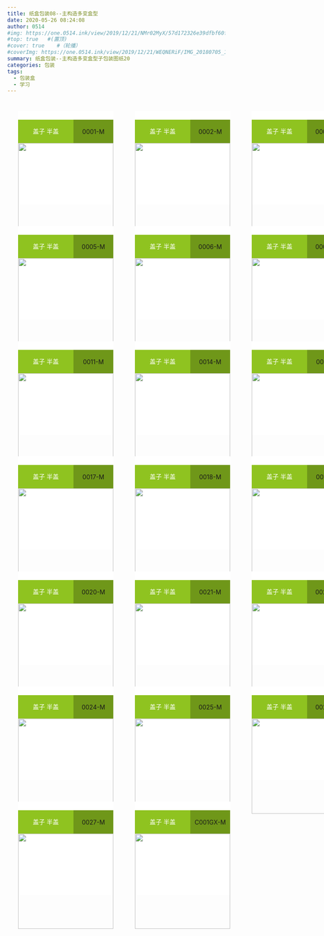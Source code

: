 ```yaml
---
title: 纸盒包装08--主构造多变盒型
date: 2020-05-26 08:24:08
author: 0514
#img: https://one.0514.ink/view/2019/12/21/NMr02MyX/57d172326e39dfbf60fcdb795a08e758.jpg
#top: true   #(置顶)
#cover: true    #（轮播）
#coverImg: https://one.0514.ink/view/2019/12/21/WEQNERiF/IMG_20180705_173106.jpg
summary: 纸盒包装--主构造多变盒型子包装图纸20
categories: 包装
tags:
  - 包装盒
  - 学习
---
```

<!doctype html>
<html>
<head>
<meta charset="utf-8">
<title>01</title>
<style type="text/css">
.ceshi0 {
    width: 1000px;
    height: 2000px;
}
.ceshi {
    width: 220px;
    height: 216px;
    background-color: #ffffff;
    /* [disabled]display: table-cell; */
    /* [disabled]padding: 0; */
    margin: 25px;
    vertical-align: bottom;
    float: left;
}
.ceshi3 {
    width: 220px;
    height: auto;
}
.ceshi2 {
    width: 220px;
    height: 49px;
    padding-top: 20;
    text-align: left;
}
.ceshi4 {
    width: 128px;
    /* [disabled]border-color: #4000FF; */
    /* [disabled]border-style: dotted; */
    height: 54px;
    line-height: 41pt;
    float: left;
    background-color: #8FC320;
    color: #FFFFFF;
    text-align: center;
}
.ceshi5 {
    width: 220px;
    /* [disabled]border-style: dotted; */
    /* [disabled]border-color: #FF0004; */
    height: 54px;
    background-color: #6F9719;
    text-align: center;
    line-height: 55px;
}
</style>
</head>

<body>
<div class="ceshi0">
	<div class="ceshi">
	  <div class="ceshi2">
		<div class="ceshi4">盖子 半盖</div>
		<div class="ceshi5">0001-M</div>
	  </div>
	<img class="ceshi3" src="https://demo.packmage.cn//Content/boximg/0001-M.png">
	</div>
	<div class="ceshi">
	  <div class="ceshi2">
		<div class="ceshi4">盖子 半盖</div>
		<div class="ceshi5">0002-M</div>
	  </div>
	<img class="ceshi3" src="https://demo.packmage.cn//Content/boximg/0002-M.png">
	</div>
	<div class="ceshi">
	  <div class="ceshi2">
		<div class="ceshi4">盖子 半盖</div>
		<div class="ceshi5">0003-M</div>
	  </div>
	<img class="ceshi3" src="https://demo.packmage.cn//Content/boximg/0003-M.png">
	</div>
	<div class="ceshi">
	  <div class="ceshi2">
		<div class="ceshi4">盖子 半盖</div>
		<div class="ceshi5">0005-M</div>
	  </div>
	<img class="ceshi3" src="https://demo.packmage.cn//Content/boximg/0005-M.png">
	</div>
	<div class="ceshi">
	  <div class="ceshi2">
		<div class="ceshi4">盖子 半盖</div>
		<div class="ceshi5">0006-M</div>
	  </div>
	<img class="ceshi3" src="https://demo.packmage.cn//Content/boximg/0006-M.png">
	</div>
	<div class="ceshi">
	  <div class="ceshi2">
		<div class="ceshi4">盖子 半盖</div>
		<div class="ceshi5">0008-M</div>
	  </div>
	<img class="ceshi3" src="https://demo.packmage.cn//Content/boximg/0008-M.png">
	</div>
	<div class="ceshi">
	  <div class="ceshi2">
		<div class="ceshi4">盖子 半盖</div>
		<div class="ceshi5">0011-M</div>
	  </div>
	<img class="ceshi3" src="https://demo.packmage.cn//Content/boximg/0011-M.png">
	</div>
	<div class="ceshi">
	  <div class="ceshi2">
		<div class="ceshi4">盖子 半盖</div>
		<div class="ceshi5">0014-M</div>
	  </div>
	<img class="ceshi3" src="https://demo.packmage.cn//Content/boximg/0014-M.png">
	</div>
	<div class="ceshi">
	  <div class="ceshi2">
		<div class="ceshi4">盖子 半盖</div>
		<div class="ceshi5">0015-M</div>
	  </div>
	<img class="ceshi3" src="https://demo.packmage.cn//Content/boximg/0015-M.png">
	</div>
	<div class="ceshi">
	  <div class="ceshi2">
		<div class="ceshi4">盖子 半盖</div>
		<div class="ceshi5">0017-M</div>
	  </div>
	<img class="ceshi3" src="https://demo.packmage.cn//Content/boximg/0017-M.png">
	</div>
	<div class="ceshi">
	  <div class="ceshi2">
		<div class="ceshi4">盖子 半盖</div>
		<div class="ceshi5">0018-M</div>
	  </div>
	<img class="ceshi3" src="https://demo.packmage.cn//Content/boximg/0018-M.png">
	</div>
	<div class="ceshi">
	  <div class="ceshi2">
		<div class="ceshi4">盖子 半盖</div>
		<div class="ceshi5">0019-M</div>
	  </div>
	<img class="ceshi3" src="https://demo.packmage.cn//Content/boximg/0019-M.png">
	</div>
	<div class="ceshi">
	  <div class="ceshi2">
		<div class="ceshi4">盖子 半盖</div>
		<div class="ceshi5">0020-M</div>
	  </div>
	<img class="ceshi3" src="https://demo.packmage.cn//Content/boximg/0020-M.png">
	</div>
	<div class="ceshi">
	  <div class="ceshi2">
		<div class="ceshi4">盖子 半盖</div>
		<div class="ceshi5">0021-M</div>
	  </div>
	<img class="ceshi3" src="https://demo.packmage.cn//Content/boximg/0021-M.png">
	</div>
	<div class="ceshi">
	  <div class="ceshi2">
		<div class="ceshi4">盖子 半盖</div>
		<div class="ceshi5">0023-M</div>
	  </div>
	<img class="ceshi3" src="https://demo.packmage.cn//Content/boximg/0023-M.png">
	</div>
	<div class="ceshi">
	  <div class="ceshi2">
		<div class="ceshi4">盖子 半盖</div>
		<div class="ceshi5">0024-M</div>
	  </div>
	<img class="ceshi3" src="https://demo.packmage.cn//Content/boximg/0024-M.png">
	</div>
	<div class="ceshi">
	  <div class="ceshi2">
		<div class="ceshi4">盖子 半盖</div>
		<div class="ceshi5">0025-M</div>
	  </div>
	<img class="ceshi3" src="https://demo.packmage.cn//Content/boximg/0025-M.png">
	</div>
	<div class="ceshi">
	  <div class="ceshi2">
		<div class="ceshi4">盖子 半盖</div>
		<div class="ceshi5">0026-M</div>
	  </div>
	<img class="ceshi3" src="https://demo.packmage.cn//Content/boximg/0026-M.png">
	</div>
	<div class="ceshi">
	  <div class="ceshi2">
		<div class="ceshi4">盖子 半盖</div>
		<div class="ceshi5">0027-M</div>
	  </div>
	<img class="ceshi3" src="https://demo.packmage.cn//Content/boximg/0027-M.png">
	</div>
	<div class="ceshi">
	  <div class="ceshi2">
		<div class="ceshi4">盖子 半盖</div>
		<div class="ceshi5">C001GX-M</div>
	  </div>
	<img class="ceshi3" src="https://demo.packmage.cn//Content/boximg/C001GX-M.png">
	</div>
</div>
</body>
</html>


